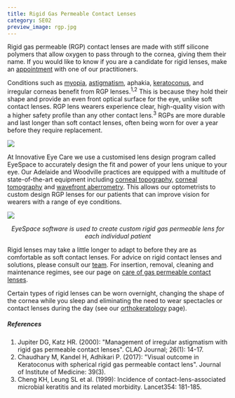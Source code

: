 ```yaml
---
title: Rigid Gas Permeable Contact Lenses
category: SE02
preview_image: rgp.jpg
---
```

<div class="employee-heading">

<p>Rigid gas permeable (RGP) contact lenses are made with stiff silicone polymers that allow oxygen to pass through to the cornea, giving them their name. If you would like to know if you are a candidate for rigid lenses, make an <a href="/what-we-do/eye-exam">appointment</a> with one of our practitioners.</p>

</div>

Conditions such as [myopia](/what-we-do/myopia), [astigmatism](/what-we-do/astigmatism), aphakia, [keratoconus](/what-we-do/keratoconus), and irregular corneas benefit from RGP lenses.<sup>1,2</sup> This is because they hold their shape and provide an even front optical surface for the eye, unlike soft contact lenses. RGP lens wearers experience clear, high-quality vision with a higher safety profile than any other contact lens.<sup>3</sup> RGPs are more durable and last longer than soft contact lenses, often being worn for over a year before they require replacement.

![](/uploads/rgp-lenses.jpg)

At Innovative Eye Care we use a customised lens design program called EyeSpace to accurately design the fit and power of your lens unique to your eye. Our Adelaide and Woodville practices are equipped with a multitude of state-of-the-art equipment including [corneal topography](https://www.innovativeeyecare.com.au/what-we-do/corneal-topography), [corneal tomography](https://www.innovativeeyecare.com.au/what-we-do/corneal-tomography) and [wavefront aberrometry](https://www.innovativeeyecare.com.au/what-we-do/wavefront-aberrometry). This allows our optometrists to custom design RGP lenses for our patients that can improve vision for wearers with a range of eye conditions.

![](/uploads/eyespace-bespoke.png)

<center><i>EyeSpace software is used to create custom rigid gas permeable lens for each individual patient</i></center>

Rigid lenses may take a little longer to adapt to before they are as comfortable as soft contact lenses. For advice on rigid contact lenses and solutions, please consult our <a href="/what-we-do/eye-exam">team</a>. For insertion, removal, cleaning and maintenance regimes, see our page on [care of gas permeable contact lenses](/patient-resources/U3l2xwEAADQADBFJ/care-of-gas-permeable-lenses).

Certain types of rigid lenses can be worn overnight, changing the shape of the cornea while you sleep and eliminating the need to wear spectacles or contact lenses during the day (see our [orthokeratology](/what-we-do/orthokeratology-corneal-reshaping) page).

##### References

1. Jupiter DG, Katz HR. (2000): "Management of irregular astigmatism with rigid gas permeable contact lenses". CLAO Journal; 26(1): 14-17. 
2. Chaudhary M, Kandel H, Adhikari P. (2017): "Visual outcome in Keratoconus with spherical rigid gas permeable contact lens". Journal of Institute of Medicine: 39(3).      
3. Cheng KH, Leung SL et al. (1999): Incidence of contact-lens-associated microbial keratitis and its related morbidity. Lancet354: 181-185.